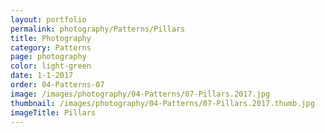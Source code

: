 ```yaml
---
layout: portfolio
permalink: photography/Patterns/Pillars
title: Photography
category: Patterns
page: photography
color: light-green
date: 1-1-2017
order: 04-Patterns-07
image: /images/photography/04-Patterns/07-Pillars.2017.jpg
thumbnail: /images/photography/04-Patterns/07-Pillars.2017.thumb.jpg
imageTitle: Pillars
---
```

